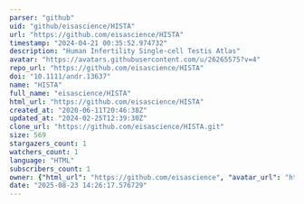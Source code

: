```yaml
---
parser: "github"
uid: "github/eisascience/HISTA"
url: "https://github.com/eisascience/HISTA"
timestamp: "2024-04-21 00:35:52.974732"
description: "Human Infertility Single-cell Testis Atlas"
avatar: "https://avatars.githubusercontent.com/u/26265575?v=4"
repo_url: "https://github.com/eisascience/HISTA"
doi: "10.1111/andr.13637"
name: "HISTA"
full_name: "eisascience/HISTA"
html_url: "https://github.com/eisascience/HISTA"
created_at: "2020-06-11T20:46:38Z"
updated_at: "2024-02-25T12:39:30Z"
clone_url: "https://github.com/eisascience/HISTA.git"
size: 569
stargazers_count: 1
watchers_count: 1
language: "HTML"
subscribers_count: 1
owner: {"html_url": "https://github.com/eisascience", "avatar_url": "https://avatars.githubusercontent.com/u/26265575?v=4", "login": "eisascience", "type": "User"}
date: "2025-08-23 14:26:17.576729"
---
```

